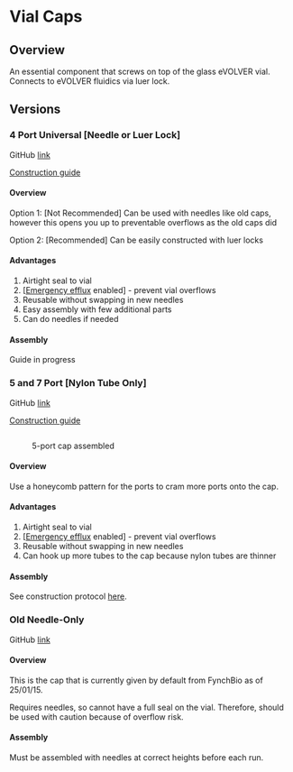 # Vial Caps

## Overview

An essential component that screws on top of the glass eVOLVER vial. Connects to eVOLVER fluidics via luer lock.

## Versions

### 4 Port Universal \[Needle or Luer Lock]

GitHub [link](https://github.com/FYNCH-BIO/hardware/tree/master/Smart%20Sleeve/vial_cap/4port_needle_or_luer)

[Construction guide](universal-vial-construction-guide-luer-connectors-only.md)

#### Overview

Option 1: \[Not Recommended] Can be used with needles like old caps, however this opens you up to preventable overflows as the old caps did

Option 2: \[Recommended] Can be easily constructed with luer locks&#x20;

#### Advantages

1. Airtight seal to vial
2. \[[Emergency efflux](../../extensions/custom-fluidics/emergency-efflux.md) enabled] - prevent vial overflows
3. Reusable without swapping in new needles
4. Easy assembly with few additional parts&#x20;
5. Can do needles if needed

#### Assembly

Guide in progress

### 5 and 7 Port \[Nylon Tube Only]

GitHub [link](https://github.com/FYNCH-BIO/hardware/tree/master/Smart%20Sleeve/vial_cap/5_and_7_port_nylon_tube)

[Construction guide](5-and-7-port-nylon-tubing-caps-construction-protocol.md)

<figure><img src="../../.gitbook/assets/image (66).png" alt=""><figcaption><p>5-port cap assembled</p></figcaption></figure>

#### Overview

Use a honeycomb pattern for the ports to cram more ports onto the cap.

#### Advantages

1. Airtight seal to vial
2. \[[Emergency efflux](../../extensions/custom-fluidics/emergency-efflux.md) enabled] - prevent vial overflows
3. Reusable without swapping in new needles
4. Can hook up more tubes to the cap because nylon tubes are thinner

#### Assembly

See construction protocol [here](5-and-7-port-nylon-tubing-caps-construction-protocol.md).

### Old Needle-Only

GitHub [link](https://github.com/FYNCH-BIO/hardware/tree/master/Smart%20Sleeve/vial_cap/old_needle_only)

#### Overview

This is the cap that is currently given by default from FynchBio as of 25/01/15.

Requires needles, so cannot have a full seal on the vial. Therefore, should be used with caution because of overflow risk.

#### Assembly

Must be assembled with needles at correct heights before each run.
